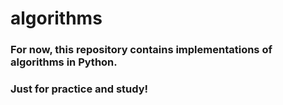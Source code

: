 # algorithms

### For now, this repository contains implementations of algorithms in Python.
### Just for practice and study!
